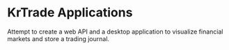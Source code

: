 # KrTrade Applications


Attempt to create a web API and a desktop application to visualize financial markets and store a trading journal.